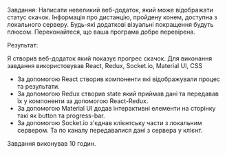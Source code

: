 Завдання:
Написати невеликий веб-додаток, який може відображати статус скачок. 
Інформація про дистанцію, пройдену конем, доступна з локального серверу. Будь-які додаткові візуальні покращення будуть плюсом. Переконайтеся, що ваша програма добре перевірена.

Результат:

Я створив веб-додаток який показує прогрес скачок. Для виконання завдання використовував React, Redux, Socket.io, Material UI, CSS

- За допомогою React створив компоненти які відображували процес та результати.
- За допомогою Redux створив state який приймав дані та передавав їх у компоненти за допомогою React-Redux.
- За допомогою Material UI додав інтерактивні елементи на сторінку такі як button та progress-bar.
- За допомогою Socket.io з'єднав клієнтську части з локальним сервером. Та по каналу передавалися дані з сервера у клієнт.

Завдання виконував 10 годин. 
